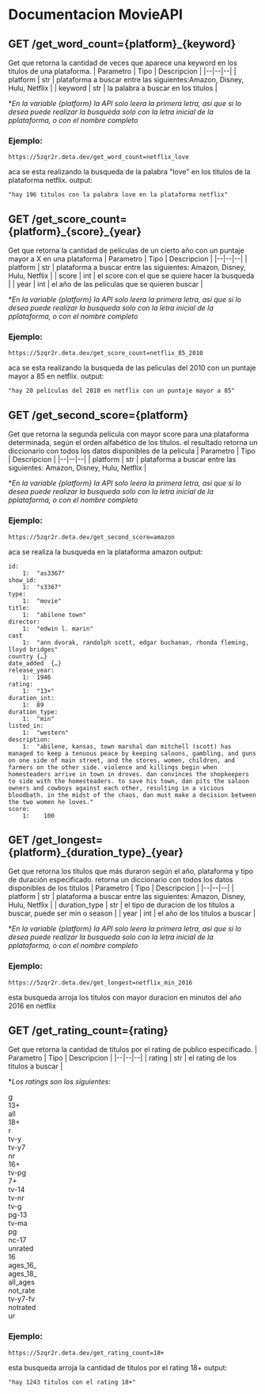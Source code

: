# Documentacion MovieAPI

## GET	/get_word_count={platform}_{keyword}
Get que retorna la cantidad de veces que aparece una keyword en los titulos de una plataforma.
| Parametro | Tipo | Descripcion |
|--|--|--|
| platform | str | plataforma a buscar entre las siguientes:Amazon, Disney, Hulu, Netflix |
| keyword | str | la palabra a buscar en los titulos |

**En la variable {platform} la API solo leera la primera letra, asi que si lo desea puede realizar la busqueda solo con la letra inicial de la pplataforma, o con el nombre completo*

### Ejemplo:

    https://5zqr2r.deta.dev/get_word_count=netflix_love
aca se esta realizando la busqueda de la palabra "love" en los titulos de la plataforma netflix.
output:

    "hay 196 titulos con la palabra love en la plataforma netflix"

## GET	/get_score_count={platform}\_{score}_{year}
Get que retorna la cantidad de películas de un cierto año con un puntaje mayor a X en una plataforma
| Parametro | Tipo | Descripcion |
|--|--|--|
| platform | str | plataforma a buscar entre las siguientes: Amazon, Disney, Hulu, Netflix |
| score | int | el score con el que se quiere hacer la busqueda |
| year | int | el año de las peliculas que se quieren buscar |

**En la variable {platform} la API solo leera la primera letra, asi que si lo desea puede realizar la busqueda solo con la letra inicial de la pplataforma, o con el nombre completo*
### Ejemplo:

    https://5zqr2r.deta.dev/get_score_count=netflix_85_2010
aca se esta realizando la busqueda de las peliculas del 2010 con un puntaje mayor a 85 en netflix.
output:

    "hay 20 películas del 2010 en netflix con un puntaje mayor a 85"

## GET	/get_second_score={platform}

Get que retorna la segunda película con mayor score para una plataforma determinada, según el orden alfabético de los títulos. el resultado retorna un diccionario con todos los datos disponibles de la pelicula
| Parametro | Tipo | Descripcion |
|--|--|--|
| platform | str | plataforma a buscar entre las siguientes: Amazon, Disney, Hulu, Netflix |

**En la variable {platform} la API solo leera la primera letra, asi que si lo desea puede realizar la busqueda solo con la letra inicial de la pplataforma, o con el nombre completo*
### Ejemplo:

    https://5zqr2r.deta.dev/get_second_score=amazon
aca se realiza la busqueda en la plataforma amazon
output:

    id:
        1:	"as3367"
    show_id:
        1:	"s3367"
    type:
        1:	"movie"
    title:
        1:	"abilene town"
    director:
        1:	"edwin l. marin"
    cast	
        1:	"ann dvorak, randolph scott, edgar buchanan, rhonda fleming, lloyd bridges"
    country	{…}
    date_added	{…}
    release_year:
        1:  1946
    rating:
        1:	"13+"
    duration_int:
        1:	89
    duration_type:
        1:	"min"
    listed_in:
        1:	"western"
    description:
        1:	"abilene, kansas, town marshal dan mitchell (scott) has managed to keep a tenuous peace by keeping saloons, gambling, and guns on one side of main street, and the stores, women, children, and farmers on the other side. violence and killings begin when homesteaders arrive in town in droves. dan convinces the shopkeepers to side with the homesteaders. to save his town, dan pits the saloon owners and cowboys against each other, resulting in a vicious bloodbath. in the midst of the chaos, dan must make a decision between the two women he loves."
    score:
        1:    100

## GET /get_longest={platform}\_{duration_type}_{year}

Get que retorna los titulos que más duraron según el año, plataforma y tipo de duración especificado. retorna un diccionario con todos los datos disponibles de los titulos
| Parametro | Tipo | Descripcion |
|--|--|--|
| platform | str | plataforma a buscar entre las siguientes: Amazon, Disney, Hulu, Netflix |
| duration_type | str | el tipo de duracion de los titulos a buscar, puede ser min o season |
| year | int | el año de los titulos a buscar |

**En la variable {platform} la API solo leera la primera letra, asi que si lo desea puede realizar la busqueda solo con la letra inicial de la pplataforma, o con el nombre completo*
### Ejemplo:

    https://5zqr2r.deta.dev/get_longest=netflix_min_2016
esta busqueda arroja los titulos con mayor duracion en minutos del año 2016 en netflix

## GET /get_rating_count={rating}
Get que retorna la cantidad de titulos por el rating de publico especificado.
| Parametro | Tipo | Descripcion |
|--|--|--|
| rating | str | el rating de los titulos a buscar |

**Los ratings son los siguientes:*

g<br>
13+<br>
all<br>
18+<br>
r<br>
tv-y<br>
tv-y7<br>
nr<br>
16+<br>
tv-pg<br>
7+<br>
tv-14<br>
tv-nr<br>
tv-g<br>
pg-13<br>
tv-ma<br>
pg<br>
nc-17<br>
unrated<br>
16<br>
ages_16_<br>
ages_18_<br>
all_ages<br>
not_rate<br>
tv-y7-fv<br>
notrated<br>
ur<br>
### Ejemplo:

    https://5zqr2r.deta.dev/get_rating_count=18+
esta busqueda arroja la cantidad de titulos por el rating 18+
output:

    "hay 1243 titulos con el rating 18+"
